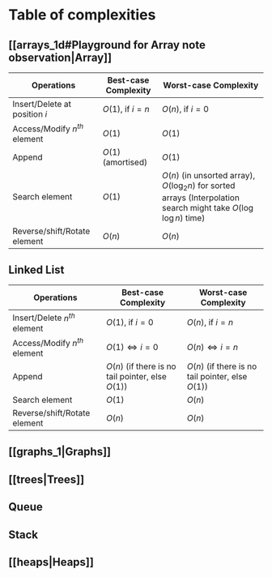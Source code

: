 # Table of complexities
## [[arrays_1d#Playground for Array note observation|Array]]
|Operations|Best-case Complexity|Worst-case Complexity|
|-|-|-|
|Insert/Delete at position $i$|$O(1)$, if $i=n$ |$O(n)$, if $i=0$|
|Access/Modify $n^{th}$ element|$O(1)$|$O(1)$|
|Append|$O(1)$ (amortised)|$O(1)$|
|Search element|$O(1)$|$O(n)$ (in unsorted array), $O(\log_2{n})$ for sorted arrays (Interpolation search might take $O(\log{\log{n}})$ time)|
|Reverse/shift/Rotate element|$O(n)$|$O(n)$|

## Linked List

|Operations|Best-case Complexity|Worst-case Complexity|
|-|-|-|
|Insert/Delete $n^{th}$ element|$O(1)$, if $i=0$|$O(n)$, if $i=n$|
|Access/Modify $n^{th}$ element|$O(1) \iff i=0$|$O(n)$$\iff i=n$|
|Append|$O(n)$ (if there is no tail pointer, else $O(1)$)|$O(n)$ (if there is no tail pointer, else $O(1)$)|
|Search element|$O(1)$|$O(n)$|
|Reverse/shift/Rotate element|$O(n)$|$O(n)$|


## [[graphs_1|Graphs]]

## [[trees|Trees]]

## Queue

## Stack

## [[heaps|Heaps]]

